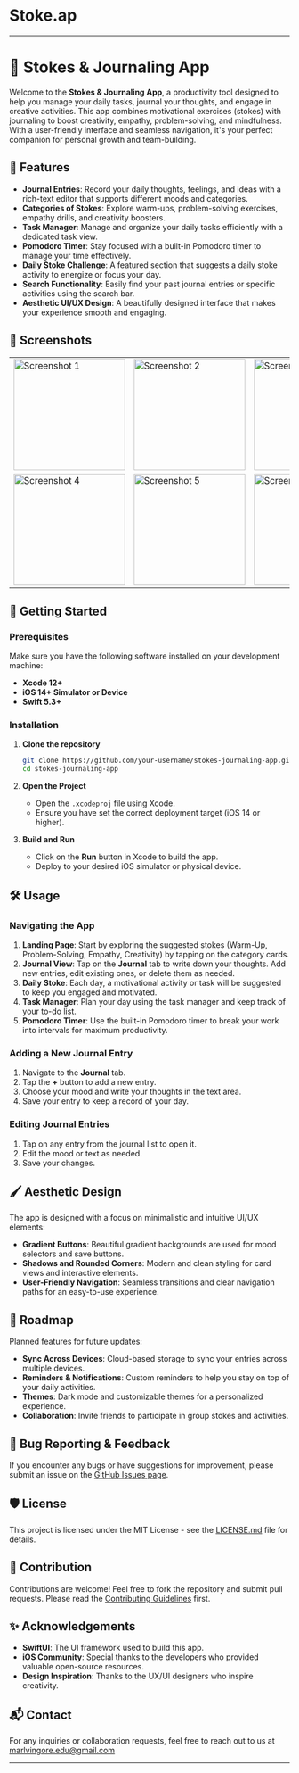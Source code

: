 # Stoke.ap

---

# 📓 Stokes & Journaling App

Welcome to the **Stokes & Journaling App**, a productivity tool designed to help you manage your daily tasks, journal your thoughts, and engage in creative activities. This app combines motivational exercises (stokes) with journaling to boost creativity, empathy, problem-solving, and mindfulness. With a user-friendly interface and seamless navigation, it's your perfect companion for personal growth and team-building.

## 🌟 Features

- **Journal Entries**: Record your daily thoughts, feelings, and ideas with a rich-text editor that supports different moods and categories.
- **Categories of Stokes**: Explore warm-ups, problem-solving exercises, empathy drills, and creativity boosters.
- **Task Manager**: Manage and organize your daily tasks efficiently with a dedicated task view.
- **Pomodoro Timer**: Stay focused with a built-in Pomodoro timer to manage your time effectively.
- **Daily Stoke Challenge**: A featured section that suggests a daily stoke activity to energize or focus your day.
- **Search Functionality**: Easily find your past journal entries or specific activities using the search bar.
- **Aesthetic UI/UX Design**: A beautifully designed interface that makes your experience smooth and engaging.

## 📱 Screenshots

<table>
  <tr>
    <td><img src="https://github.com/user-attachments/assets/f0427bca-07d2-4e6f-a39a-72fd3f14c17a" alt="Screenshot 1" width="200"></td>
    <td><img src="https://github.com/user-attachments/assets/9f92e035-32c1-4968-893e-4e9c55910fb9" alt="Screenshot 2" width="200"></td>
    <td><img src="https://github.com/user-attachments/assets/16d225a0-bd9e-4cf3-b21f-ff282b086077" alt="Screenshot 3" width="200"></td>
  </tr>
  <tr>
    <td><img src="https://github.com/user-attachments/assets/2737c3f8-d220-43b3-bd36-9d84c2a868c4" alt="Screenshot 4" width="200"></td>
    <td><img src="https://github.com/user-attachments/assets/f91b7d34-7461-42c8-b420-76840f902ae4" alt="Screenshot 5" width="200"></td>
    <td><img src="https://github.com/user-attachments/assets/527e18c8-f6a7-42b7-b48d-5127457e67b1" alt="Screenshot 6" width="200"></td>
  </tr>
</table>


## 🚀 Getting Started

### Prerequisites

Make sure you have the following software installed on your development machine:

- **Xcode 12+**
- **iOS 14+ Simulator or Device**
- **Swift 5.3+**

### Installation

1. **Clone the repository**
   ```bash
   git clone https://github.com/your-username/stokes-journaling-app.git
   cd stokes-journaling-app
   ```

2. **Open the Project**
   - Open the `.xcodeproj` file using Xcode.
   - Ensure you have set the correct deployment target (iOS 14 or higher).

3. **Build and Run**
   - Click on the **Run** button in Xcode to build the app.
   - Deploy to your desired iOS simulator or physical device.

## 🛠 Usage

### Navigating the App

1. **Landing Page**: Start by exploring the suggested stokes (Warm-Up, Problem-Solving, Empathy, Creativity) by tapping on the category cards.
2. **Journal View**: Tap on the **Journal** tab to write down your thoughts. Add new entries, edit existing ones, or delete them as needed.
3. **Daily Stoke**: Each day, a motivational activity or task will be suggested to keep you engaged and motivated.
4. **Task Manager**: Plan your day using the task manager and keep track of your to-do list.
5. **Pomodoro Timer**: Use the built-in Pomodoro timer to break your work into intervals for maximum productivity.

### Adding a New Journal Entry

1. Navigate to the **Journal** tab.
2. Tap the **+** button to add a new entry.
3. Choose your mood and write your thoughts in the text area.
4. Save your entry to keep a record of your day.

### Editing Journal Entries

1. Tap on any entry from the journal list to open it.
2. Edit the mood or text as needed.
3. Save your changes.

## 🖌 Aesthetic Design

The app is designed with a focus on minimalistic and intuitive UI/UX elements:
- **Gradient Buttons**: Beautiful gradient backgrounds are used for mood selectors and save buttons.
- **Shadows and Rounded Corners**: Modern and clean styling for card views and interactive elements.
- **User-Friendly Navigation**: Seamless transitions and clear navigation paths for an easy-to-use experience.

## 📝 Roadmap

Planned features for future updates:
- **Sync Across Devices**: Cloud-based storage to sync your entries across multiple devices.
- **Reminders & Notifications**: Custom reminders to help you stay on top of your daily activities.
- **Themes**: Dark mode and customizable themes for a personalized experience.
- **Collaboration**: Invite friends to participate in group stokes and activities.

## 🐞 Bug Reporting & Feedback

If you encounter any bugs or have suggestions for improvement, please submit an issue on the [GitHub Issues page](https://github.com/your-username/stokes-journaling-app/issues).

## 🛡 License

This project is licensed under the MIT License - see the [LICENSE.md](https://github.com/your-username/stokes-journaling-app/blob/main/LICENSE.md) file for details.

## 🤝 Contribution

Contributions are welcome! Feel free to fork the repository and submit pull requests. Please read the [Contributing Guidelines](https://github.com/your-username/stokes-journaling-app/blob/main/CONTRIBUTING.md) first.

## ✨ Acknowledgements

- **SwiftUI**: The UI framework used to build this app.
- **iOS Community**: Special thanks to the developers who provided valuable open-source resources.
- **Design Inspiration**: Thanks to the UX/UI designers who inspire creativity.

## 📬 Contact

For any inquiries or collaboration requests, feel free to reach out to us at marlvingore.edu@gmail.com

---
